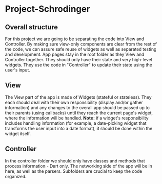 # Project-Schrodinger

## Overall structure

For this project we are going to be separating the code into View and Controller.
By making sure view-only components are clear from the rest of the code, we can assure safe reuse of widgets as well as separated testing and development.
App pages stay in the root folder as they View and Controller together. They should only have their state and very high-level widgets. They use the code in "Controller" to update their state using the user's input.


## View

The View part of the app is made of Widgets (stateful or stateless). They each should deal with their own responsibility (display and/or gather information) and any changes to the overall app should be passed up to their parents (using callbacks) until they reach the current page's widget, where the information will be handled.
**Note:** if a widget's responsibility includes handling information (for example, a date-picking widget that transforms the user input into a date format), it should be done within the widget itself.


## Controller

In the controller folder we should only have classes and methods that process information - Dart only.
The networking side of the app will be in here, as well as the parsers.
Subfolders are crucial to keep the code organized.